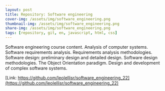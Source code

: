 ```yaml
---
layout: post
title: Repository: Software engineering 
cover-img: /assets/img/software_engineering.png
thumbnail-img: /assets/img/software_engineering.png
share-img: /assets/img/software_engineering.png
tags: [repository, git, en, javascript, html, css]
---
```


Software engineering course content. Analysis of computer systems. Software requirements analysis. Requirements analysis methodologies. Software design: preliminary design and detailed design. Software design methodologies. The Object Orientation paradigm. Design and development of complex software systems.

[Link: https://github.com/leolellisr/software_engineering_22](https://github.com/leolellisr/software_engineering_22)
